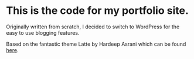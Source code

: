 # This is the code for my portfolio site.
Originally written from scratch, I decided to switch to WordPress for the easy to use blogging features.

Based on the fantastic theme Latte by Hardeep Asrani which can be found <a href="https://wordpress.org/themes/latte/">here</a>.
